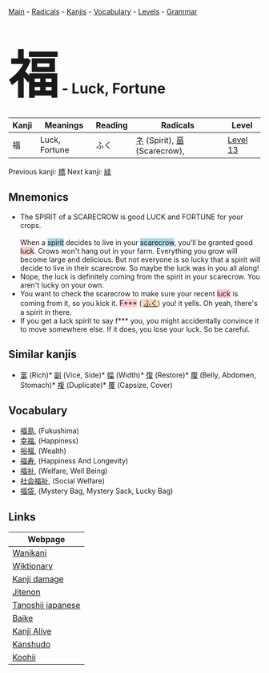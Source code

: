 <style> bigfont {font-size: 100px}</style>
[Main](../README.md) -
[Radicals](../radicals.md) -
[Kanjis](../kanjis.md) -
[Vocabulary](../vocabulary.md) -
[Levels](../levels.md) -
[Grammar](../grammar.md)
# <bigfont> 福</bigfont> - Luck, Fortune 

| Kanji | Meanings | Reading | Radicals | Level |
| --- | --- | --- | --- | --- |
| 福 | Luck, Fortune | ふく | [ネ](../radicals/ネ.md) (Spirit), [畐](../radicals/畐.md) (Scarecrow),  | [Level 13](../levels/wk_level13.md) |

Previous kanji: [橋](橋.md) Next kanji: [緑](緑.md) 

## Mnemonics
 * The SPIRIT of a SCARECROW is good LUCK and FORTUNE for your crops.<br><br>When a <span style="background-color:#ADD8E6"> spirit</span> decides to live in your <span style="background-color:#ADD8E6"> scarecrow</span>, you'll be granted good <span style="background-color:#ffcccb"> luck</span>. Crows won't hang out in your farm. Everything you grow will become large and delicious. But not everyone is so lucky that a spirit will decide to live in their scarecrow. So maybe the luck was in you all along!
* Nope, the luck is definitely coming from the spirit in your scarecrow. You aren't lucky on your own.
* You want to check the scarecrow to make sure your recent <span style="background-color:#ffcccb"> luck</span> is coming from it, so you kick it. <span style="background-color:#ffcccb"> F***</span> (<span style="background-color:#fed8b1"> [ふく](https://jisho.org/search/ふく)</span>) you! it yells. Oh yeah, there's a spirit in there.
* If you get a luck spirit to say f*** you, you might accidentally convince it to move somewhere else. If it does, you lose your luck. So be careful.


## Similar kanjis
 * [富](富.md) (Rich)* [副](副.md) (Vice, Side)* [幅](幅.md) (Width)* [復](復.md) (Restore)* [腹](腹.md) (Belly, Abdomen, Stomach)* [複](複.md) (Duplicate)* [覆](覆.md) (Capsize, Cover)


## Vocabulary
 * [福島](../vocabulary/福.md), (Fukushima)
* [幸福](../vocabulary/福.md), (Happiness)
* [裕福](../vocabulary/福.md), (Wealth)
* [福寿](../vocabulary/福.md), (Happiness And Longevity)
* [福祉](../vocabulary/福.md), (Welfare, Well Being)
* [社会福祉](../vocabulary/福.md), (Social Welfare)
* [福袋](../vocabulary/福.md), (Mystery Bag, Mystery Sack, Lucky Bag)



## Links 

| Webpage |
| --- |
| [Wanikani          ](https://www.wanikani.com/kanji/福) |
| [Wiktionary        ](https://en.wiktionary.org/wiki/福) |
| [Kanji damage      ](http://www.kanjidamage.com/kanji/search?utf8=✓&q=福) |
| [Jitenon           ](https://jitenon.com/kanji/福) |
| [Tanoshii japanese ](https://www.tanoshiijapanese.com/dictionary/kanji.cfm?k=福) |
| [Baike             ](https://baike.baidu.com/item/福) |
| [Kanji Alive       ](https://app.kanjialive.com/福) |
| [Kanshudo          ](https://www.kanshudo.com/searchmn?q=福) |
| [Koohii            ](https://kanji.koohii.com/study/kanji/福) |
